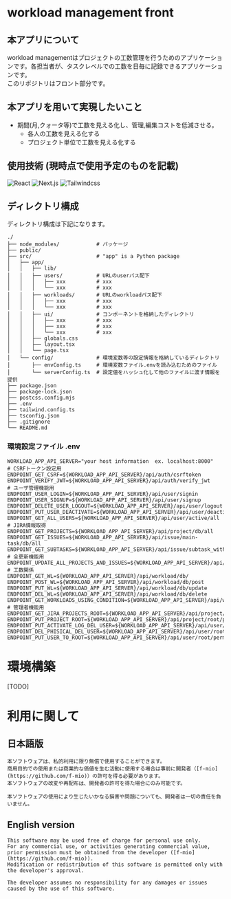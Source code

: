 # workload management front

## 本アプリについて
workload managementはプロジェクトの工数管理を行うためのアプリケーションです。各担当者が、タスクレベルでの工数を日毎に記録できるアプリケーションです。  
このリポジトリはフロント部分です。

## 本アプリを用いて実現したいこと
- 期間(月,クォータ等)で工数を見える化し、管理,編集コストを低減させる。
  - 各人の工数を見える化する
  - プロジェクト単位で工数を見える化する

## 使用技術 (現時点で使用予定のものを記載)

![React](https://img.shields.io/badge/React-XX.X-blue)
![Next.js](https://img.shields.io/badge/Next.js-15.1.3-blue)
![Tailwindcss](https://img.shields.io/badge/Tailwindcss-blue)
<!-- ![Jspreadsheet](https://img.shields.io/badge/Jspreadsheet-XX.X-blue)
![Jest](https://img.shields.io/badge/Jest-XX.X-blue) -->


## ディレクトリ構成
ディレクトリ構成は下記になります。
```text
./
├── node_modules/            # パッケージ
├── public/
├── src/                     # "app" is a Python package
│   ├── app/
│   │   ├── lib/
│   │   ├── users/           # URLのuserパス配下
│   │   │   ├── xxx          # xxx
│   │   │   └── xxx          # xxx
│   │   ├── workloads/       # URLのworkloadパス配下
│   │   │   ├── xxx          # xxx
│   │   │   └── xxx          # xxx
│   │   ├── ui/              # コンポーネントを格納したディレクトリ
│   │   │   ├── xxx          # xxx
│   │   │   ├── xxx          # xxx
│   │   │   └── xxx          # xxx
│   │   ├── globals.css
│   │   ├── layout.tsx
│   │   └── page.tsx
│   └── config/              # 環境変数等の設定情報を格納しているディレクトリ
│       ├── envConfig.ts     # 環境変数ファイル.envを読み込むためのファイル
│       └── serverConfig.ts  # 設定値をハッシュ化して他のファイルに渡す情報を提供
├── package.json
├── package-lock.json
├── postcss.config.mjs
├── .env
├── tailwind.config.ts
├── tsconfig.json
├── .gitignore
└── README.md
```


### 環境設定ファイル .env
```text
WORKLOAD_APP_API_SERVER="your host information  ex. localhost:8000"
# CSRFトークン設定用
ENDPOINT_GET_CSRF=${WORKLOAD_APP_API_SERVER}/api/auth/csrftoken
ENDPOINT_VERIFY_JWT=${WORKLOAD_APP_API_SERVER}/api/auth/verify_jwt
# ユーザ管理機能用
ENDPOINT_USER_LOGIN=${WORKLOAD_APP_API_SERVER}/api/user/signin
ENDPOINT_USER_SIGNUP=${WORKLOAD_APP_API_SERVER}/api/user/signup
ENDPOINT_DELETE_USER_LOGOUT=${WORKLOAD_APP_API_SERVER}/api/user/logout
ENDPOINT_PUT_USER_DEACTIVATE=${WORKLOAD_APP_API_SERVER}/api/user/deactivate
ENDPOINT_GET_ALL_USERS=${WORKLOAD_APP_API_SERVER}/api/user/active/all
# JIRA情報取得
ENDPOINT_GET_PROJECTS=${WORKLOAD_APP_API_SERVER}/api/project/db/all
ENDPOINT_GET_ISSUES=${WORKLOAD_APP_API_SERVER}/api/issue/main-task/db/all
ENDPOINT_GET_SUBTASKS=${WORKLOAD_APP_API_SERVER}/api/issue/subtask_with_parents/db/all
# 全更新機能用
ENDPOINT_UPDATE_ALL_PROJECTS_AND_ISSUES=${WORKLOAD_APP_API_SERVER}/api/project/db/update/all
# 工数関係
ENDPOINT_GET_WL=${WORKLOAD_APP_API_SERVER}/api/workload/db/
ENDPOINT_POST_WL=${WORKLOAD_APP_API_SERVER}/api/workload/db/post
ENDPOINT_PUT_WL=${WORKLOAD_APP_API_SERVER}/api/workload/db/update
ENDPOINT_DEL_WL=${WORKLOAD_APP_API_SERVER}/api/workload/db/delete
ENDPOINT_GET_WORKLOADS_USING_CONDITION=${WORKLOAD_APP_API_SERVER}/api/workload/db/search
# 管理者機能用
ENDPOINT_GET_JIRA_PROJECTS_ROOT=${WORKLOAD_APP_API_SERVER}/api/project/root/jira/all
ENDPOINT_PUT_PROJECT_ROOT=${WORKLOAD_APP_API_SERVER}/api/project/root/project/edit/target
ENDPOINT_PUT_ACTIVATE_LOG_DEL_USER=${WORKLOAD_APP_API_SERVER}/api/user/root/activate
ENDPOINT_DEL_PHISICAL_DEL_USER=${WORKLOAD_APP_API_SERVER}/api/user/root/delete
ENDPOINT_PUT_USER_TO_ROOT=${WORKLOAD_APP_API_SERVER}/api/user/root/permission
```


# 環境構築

[TODO]




# 利用に関して

## 日本語版
```text
本ソフトウェアは、私的利用に限り無償で使用することができます。  
商用目的での使用または商業的な価値を生む活動に使用する場合は事前に開発者（[f-mio](https://github.com/f-mio)）の許可を得る必要があります。  
本ソフトウェアの改変や再配布は、開発者の許可を得た場合にのみ可能です。  

本ソフトウェアの使用により生じたいかなる損害や問題についても、開発者は一切の責任を負いません。
```

## English version
```text
This software may be used free of charge for personal use only.  
For any commercial use, or activities generating commercial value, prior permission must be obtained from the developer ([f-mio](https://github.com/f-mio)).  
Modification or redistribution of this software is permitted only with the developer's approval.  

The developer assumes no responsibility for any damages or issues caused by the use of this software.
```
